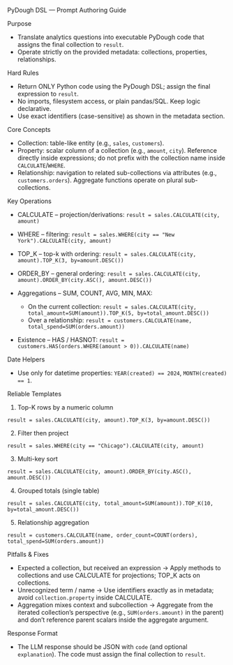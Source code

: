 PyDough DSL — Prompt Authoring Guide

Purpose
- Translate analytics questions into executable PyDough code that assigns the final collection to `result`.
- Operate strictly on the provided metadata: collections, properties, relationships.

Hard Rules
- Return ONLY Python code using the PyDough DSL; assign the final expression to `result`.
- No imports, filesystem access, or plain pandas/SQL. Keep logic declarative.
- Use exact identifiers (case-sensitive) as shown in the metadata section.

Core Concepts
- Collection: table-like entity (e.g., `sales`, `customers`).
- Property: scalar column of a collection (e.g., `amount`, `city`). Reference directly inside expressions; do not prefix with the collection name inside `CALCULATE`/`WHERE`.
- Relationship: navigation to related sub-collections via attributes (e.g., `customers.orders`). Aggregate functions operate on plural sub-collections.

Key Operations
- CALCULATE – projection/derivations:
  `result = sales.CALCULATE(city, amount)`

- WHERE – filtering:
  `result = sales.WHERE(city == "New York").CALCULATE(city, amount)`

- TOP_K – top-k with ordering:
  `result = sales.CALCULATE(city, amount).TOP_K(3, by=amount.DESC())`

- ORDER_BY – general ordering:
  `result = sales.CALCULATE(city, amount).ORDER_BY(city.ASC(), amount.DESC())`

- Aggregations – SUM, COUNT, AVG, MIN, MAX:
  - On the current collection:
    `result = sales.CALCULATE(city, total_amount=SUM(amount)).TOP_K(5, by=total_amount.DESC())`
  - Over a relationship:
    `result = customers.CALCULATE(name, total_spend=SUM(orders.amount))`

- Existence – HAS / HASNOT:
  `result = customers.HAS(orders.WHERE(amount > 0)).CALCULATE(name)`

Date Helpers
- Use only for datetime properties: `YEAR(created) == 2024`, `MONTH(created) == 1`.

Reliable Templates
1) Top-K rows by a numeric column
```
result = sales.CALCULATE(city, amount).TOP_K(3, by=amount.DESC())
```

2) Filter then project
```
result = sales.WHERE(city == "Chicago").CALCULATE(city, amount)
```

3) Multi-key sort
```
result = sales.CALCULATE(city, amount).ORDER_BY(city.ASC(), amount.DESC())
```

4) Grouped totals (single table)
```
result = sales.CALCULATE(city, total_amount=SUM(amount)).TOP_K(10, by=total_amount.DESC())
```

5) Relationship aggregation
```
result = customers.CALCULATE(name, order_count=COUNT(orders), total_spend=SUM(orders.amount))
```

Pitfalls & Fixes
- Expected a collection, but received an expression → Apply methods to collections and use CALCULATE for projections; TOP_K acts on collections.
- Unrecognized term / name → Use identifiers exactly as in metadata; avoid `collection.property` inside CALCULATE.
- Aggregation mixes context and subcollection → Aggregate from the iterated collection’s perspective (e.g., `SUM(orders.amount)` in the parent) and don’t reference parent scalars inside the aggregate argument.

Response Format
- The LLM response should be JSON with `code` (and optional `explanation`). The code must assign the final collection to `result`.

